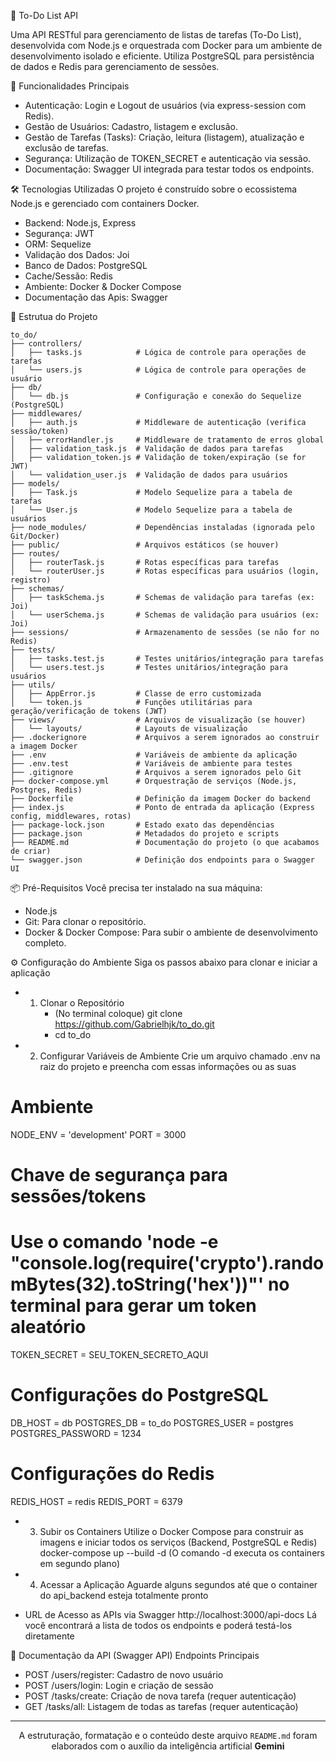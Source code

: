 🚀 To-Do List API

Uma API RESTful para gerenciamento de listas de tarefas (To-Do List), desenvolvida com Node.js e orquestrada com Docker para um ambiente de desenvolvimento isolado e eficiente. Utiliza PostgreSQL para persistência de dados e Redis para gerenciamento de sessões.

🌟 Funcionalidades Principais 
- Autenticação: Login e Logout de usuários (via express-session com Redis).
- Gestão de Usuários: Cadastro, listagem e exclusão.
- Gestão de Tarefas (Tasks): Criação, leitura (listagem), atualização e exclusão de tarefas.
- Segurança: Utilização de TOKEN_SECRET e autenticação via sessão.
- Documentação: Swagger UI integrada para testar todos os endpoints.

🛠️ Tecnologias Utilizadas
O projeto é construído sobre o ecossistema Node.js e gerenciado com containers Docker.
- Backend: Node.js, Express
- Segurança: JWT
- ORM: Sequelize
- Validação dos Dados: Joi
- Banco de Dados: PostgreSQL
- Cache/Sessão: Redis
- Ambiente: Docker & Docker Compose
- Documentação das Apis: Swagger

📂 Estrutua do Projeto
```
to_do/
├── controllers/
│   ├── tasks.js            # Lógica de controle para operações de tarefas
│   └── users.js            # Lógica de controle para operações de usuário
├── db/
│   └── db.js               # Configuração e conexão do Sequelize (PostgreSQL)
├── middlewares/
│   ├── auth.js             # Middleware de autenticação (verifica sessão/token)
│   ├── errorHandler.js     # Middleware de tratamento de erros global
│   ├── validation_task.js  # Validação de dados para tarefas
│   ├── validation_token.js # Validação de token/expiração (se for JWT)
│   └── validation_user.js  # Validação de dados para usuários
├── models/
│   ├── Task.js             # Modelo Sequelize para a tabela de tarefas
│   └── User.js             # Modelo Sequelize para a tabela de usuários
├── node_modules/           # Dependências instaladas (ignorada pelo Git/Docker)
├── public/                 # Arquivos estáticos (se houver)
├── routes/
│   ├── routerTask.js       # Rotas específicas para tarefas
│   └── routerUser.js       # Rotas específicas para usuários (login, registro)
├── schemas/
│   ├── taskSchema.js       # Schemas de validação para tarefas (ex: Joi)
│   └── userSchema.js       # Schemas de validação para usuários (ex: Joi)
├── sessions/               # Armazenamento de sessões (se não for no Redis)
├── tests/
│   ├── tasks.test.js       # Testes unitários/integração para tarefas
│   └── users.test.js       # Testes unitários/integração para usuários
├── utils/
│   ├── AppError.js         # Classe de erro customizada
│   └── token.js            # Funções utilitárias para geração/verificação de tokens (JWT)
├── views/                  # Arquivos de visualização (se houver)
│   └── layouts/            # Layouts de visualização
├── .dockerignore           # Arquivos a serem ignorados ao construir a imagem Docker
├── .env                    # Variáveis de ambiente da aplicação
├── .env.test               # Variáveis de ambiente para testes
├── .gitignore              # Arquivos a serem ignorados pelo Git
├── docker-compose.yml      # Orquestração de serviços (Node.js, Postgres, Redis)
├── Dockerfile              # Definição da imagem Docker do backend
├── index.js                # Ponto de entrada da aplicação (Express config, middlewares, rotas)
├── package-lock.json       # Estado exato das dependências
├── package.json            # Metadados do projeto e scripts
├── README.md               # Documentação do projeto (o que acabamos de criar)
└── swagger.json            # Definição dos endpoints para o Swagger UI
```

📦 Pré-Requisitos
Você precisa ter instalado na sua máquina:
- Node.js
- Git: Para clonar o repositório.
- Docker & Docker Compose: Para subir o ambiente de desenvolvimento completo.

⚙️ Configuração do Ambiente
Siga os passos abaixo para clonar e iniciar a aplicação
- 1. Clonar o Repositório
     - (No terminal coloque) git clone https://github.com/Gabrielhjk/to_do.git
     - cd to_do

- 2. Configurar Variáveis de Ambiente
Crie um arquivo chamado .env na raiz do projeto e preencha com essas informações ou as suas 
# Ambiente
NODE_ENV = 'development'
PORT = 3000

# Chave de segurança para sessões/tokens
# Use o comando 'node -e "console.log(require('crypto').randomBytes(32).toString('hex'))"' no terminal para gerar um token aleatório
TOKEN_SECRET = SEU_TOKEN_SECRETO_AQUI 

# Configurações do PostgreSQL
DB_HOST = db
POSTGRES_DB = to_do
POSTGRES_USER = postgres
POSTGRES_PASSWORD = 1234

# Configurações do Redis
REDIS_HOST = redis
REDIS_PORT = 6379 

- 3. Subir os Containers
Utilize o Docker Compose para construir as imagens e iniciar todos os serviços (Backend, PostgreSQL e Redis)
docker-compose up --build -d (O comando -d executa os containers em segundo plano)

- 4. Acessar a Aplicação
Aguarde alguns segundos até que o container do api_backend esteja totalmente pronto
- URL de Acesso as APIs via Swagger http://localhost:3000/api-docs
Lá você encontrará a lista de todos os endpoints e poderá testá-los diretamente

📝 Documentação da API (Swagger API)
Endpoints Principais
- POST /users/register: Cadastro de novo usuário
- POST /users/login: Login e criação de sessão
- POST /tasks/create: Criação de nova tarefa (requer autenticação)
- GET /tasks/all: Listagem de todas as tarefas (requer autenticação)


---
<p align="center">
A estruturação, formatação e o conteúdo deste arquivo <code>README.md</code> foram elaborados com o auxílio da inteligência artificial <strong>Gemini</strong> 
</p>
